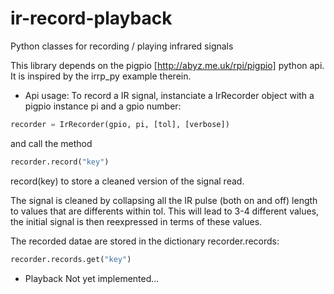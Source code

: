# ir-record-playback
Python classes for recording / playing infrared signals

This library depends on the pigpio [http://abyz.me.uk/rpi/pigpio] python api.
It is inspired by the irrp_py example therein.

- Api usage:
To record a IR signal, instanciate a IrRecorder object with a pigpio instance pi and a gpio number:

```python
recorder = IrRecorder(gpio, pi, [tol], [verbose])
```

and call the method 

```python
recorder.record("key")
```

record(key) to store a cleaned version of the signal read.

The signal is cleaned by collapsing all the IR pulse (both on and off) length to values that are differents within tol. 
This will lead to 3-4 different values, the initial signal is then reexpressed in terms of these values.

The recorded datae are stored in the dictionary recorder.records:

```python
recorder.records.get("key")
```

- Playback
Not yet implemented...
